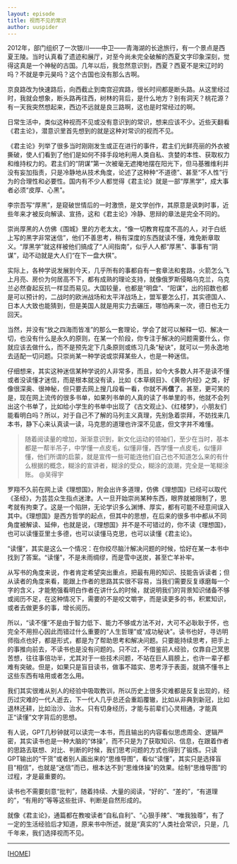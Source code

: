 ```yaml
---
layout: episode
title: 视而不见的常识
author: uuspider
---
```

2012年，部门组织了一次银川——中卫——青海湖的长途旅行，有一个景点是西夏王陵。当时认真看了遗迹和展厅，对至今尚未完全破解的西夏文字印象深刻，觉得这真是一个神秘的古国。几年以后，我忽然意识到，西夏？西夏不是宋辽时的吗？不就是李元昊吗？这个古国也没有那么古啊。

京良路改为快速路后，向西截止到南宫迎宾路，很长时间都是断头路。从这里经过时，我就会想象，断头路再往西，树林的背后，是什么地方？别有洞天？桃花源？有一天我突然想起来，西边不远就是良三路啊，这也是时常经过的啊。

日常生活中，类似这种视而不见或没有意识到的常识，想来应该不少。近些天翻看《君主论》，潜意识里首先想到的就是这种对常识的视而不见。

《君主论》列举了很多当时刚刚发生或正在进行的事件，君主们光鲜亮丽的外衣被撕破，使人们看到了他们是如何不择手段地利用人类自私、贪婪的本性、获取权力和维持权力的。君主们的“阴谋”第一次被毫无遮掩地摆在阳光下，但马基雅维利并没有妄加指责，只是冷静地从技术角度，论述了这种种“不道德”、甚至“不人性”行为的合理性和必要性。国内有不少人都觉得《君主论》就是一部“厚黑学”，成大事者必须“皮厚、心黑”。

李宗吾写“厚黑”，是窥破世情后的一时激愤，是文学创作，其原意是讽刺时事，近些年来才被反向解读、宣扬，这和《君主论》冷静、思辩的章法是完全不同的。

崇尚厚黑的人仿佛《围城》里的方老太太，“像一切教育程度不高的人，对于白纸上写的黑字非常迷信”，他们不善思考，稍有深度的东西就读不懂，难免断章取义。“厚黑学”就这样被他们搞成了“人间指南”，似乎人人都“厚黑”、事事有“阴谋”，动不动就是大人们“在下一盘大棋”。

实际上，各种学说发展到今天，几乎所有的事都自有一套章法和套路，火箭怎么飞上月亮、房价为何居高不下，都有成熟的理论支持，就像俄罗斯侵略乌克兰，乌克兰必然奋起反抗一样显而易见。大国较量，也都是“明盘”、“阳谋”，出的招数也都是可以预计的，二战时的欧洲战场和太平洋战场上，盟军要怎么打，其实德国人、日本人大致也能猜到，但是美国人就是用实力去碾压，哪怕再来一次，德日也无力回天。

当然，并没有“放之四海而皆准”的那么一套理论，学会了就可以解释一切、解决一切，也没有什么是永久的原则，在某一个阶段，你专注于解决的问题需要什么，你就应该去做什么，而不是预先定下几条原则或练习几条“秘诀”，就可以一劳永逸地去适配一切问题。只崇尚某一种学说或崇拜某些人，也是一种迷信。

仔细想来，其实这种迷信某种学说的人非常多，而且，如今大多数人并不是读不懂或者没读懂才迷信，而是根本就没有读，比如《本草纲目》、《黄帝内经》之类，好像很深奥、很神秘，但只要去网上搜几段看一看，你就不再**信**了。甚至，更可笑的是，现在网上流传的很多书单，如果列书单的人真的读了书单里的书，他就不会列出这个书单了，比如给小学生的书单中出现了《古文观止》、《红楼梦》，小朋友们能看明白吗？所以，对于自己不了解的马列主义真理，先别急着崇拜，不妨找来几本书，静下心来认真读一读，马克思的道理也许深不见底，但文字并不难懂。

>随着阅读量的增加，渐渐意识到，新文化运动的领袖们，至少在当时，基本都是一帮半吊子，中学懂一点皮毛，似懂非懂，西学懂一点皮毛，似懂非懂，他们所谓的启蒙，就是宣传一些可能连他们自己也不知道怎么来的有什么根据的概念，糊涂的宣讲者，糊涂的受众，糊涂的浪潮，完全是一笔糊涂账。 @吴得宇

罗翔不久前在网上读《理想国》，附会出许多道理，仿佛《理想国》已经可以取代《圣经》，为芸芸众生指点迷津。人一旦开始崇尚某种东西，眼界就被限制了，思考就有拘束了。这是一个陷阱，无论学识多么渊博、厚实，都有可能不经意间误入其中。《理想国》是西方哲学的起点，但其中的思想，在后来的很多书中都从不同角度被解读、延伸，也就是说，《理想国》并不是不可错过的，你不读《理想国》，也可以读懂亚里士多德，也可以读懂马克思，也可以读懂《君主论》。

“读懂”，其实是这么一个情况：在你绞尽脑汁解决问题的时候，恰好在某一本书中找到了答案。“读懂”，不是未雨绸缪，而是雪中送炭，甚至亡羊补牢。

从写书的角度来说，作者肯定希望突出重点，把最有用的知识、技能告诉读者；但从读者的角度来看，能跟上作者的思路其实很不容易，当我们需要反复琢磨每一个字的含义，才能勉强看明白作者在讲什么的时候，就说明我们的背景知识储备不够或阅历不足，在这种情况下，需要的不是咬文嚼字，而是读更多的书，积累知识，或者去做更多的事，增长阅历。

所以，“读不懂”不是由于智力低下、能力不够或方法不对，大可不必耿耿于怀，也完全不用担心因此而错过什么重要的“人生哲理”或“成功秘诀”。读书也好，寻访明师指点也好，都是形式，都是为了帮助思考和解决问题。只要能持续思考，把手上的事推向前去，不读书也是没有问题的。只不过，不借鉴前人经验，仅靠自己冥思苦想，往往事倍功半，尤其对于一些技术问题，不站在巨人肩膀上，也许一辈子都难有突破。但是，如果只是盲目读书，做事不踏实、思考浮于表面，就搞不懂书上这些东西有啥用或者怎么用。

我们其实很难从别人的经验中吸取教训，所以历史上很多灾难都是反复出现的，经历过灾难的一代人逝去，下一代人几乎总还会重蹈覆辙，比如从非典到新冠，比如退林还耕，比如治沙、治水。只有切身经历，才能与前辈们心灵相通，才能真正“读懂”文字背后的思想。

有人说，GPT几秒钟就可以读完一本书，而且输出的内容看似思虑周全、逻辑严密，其实读书也是一种大脑的“体操”，而不只是为了获取知识、信息，在跟着作者的思路去联想、对比、判断的时候，我们思考问题的方式也得到了锻炼。只读GPT输出的“干货”或者别人画出来的“思维导图”，看似“读懂”，其实只是选择盲目“相信”，也就是“迷信”而已，根本达不到“思维体操”的效果。绘制“思维导图”的过程，才是最重要的。

读书也不需要刻意“批判”，随着持续、大量的阅读，“好的”、“差的”，“有道理的”，“有用的”等等这些批评、判断是自然形成的。

就像《君主论》，通篇都在教唆读者“自私自利”、“心狠手辣”、“唯我独尊”，有了一定的生活经验后才知道，原来书中所述，就是“真实的”人类社会常识，只是，几千年来，我们选择视而不见。

***

[[HOME][episode]]

[episode]:http://about.uuspider.com/2019/06/02/episodeindex.html
